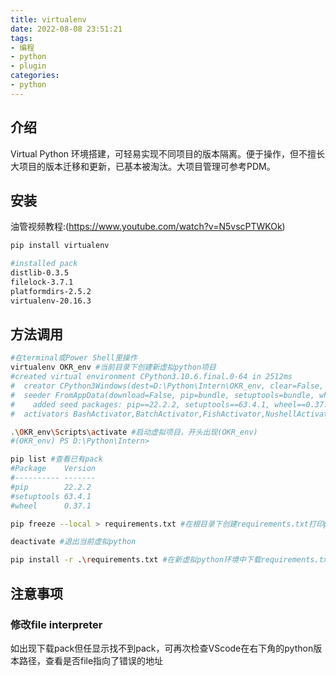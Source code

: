 ```yaml
---
title: virtualenv
date: 2022-08-08 23:51:21
tags:
- 编程
- python
- plugin
categories: 
- python
---
```


## 介绍

Virtual Python 环境搭建，可轻易实现不同项目的版本隔离。便于操作，但不擅长大项目的版本迁移和更新，已基本被淘汰。大项目管理可参考PDM。

<!-- more -->

## 安装
油管视频教程:(https://www.youtube.com/watch?v=N5vscPTWKOk)

``` Bash
pip install virtualenv

#installed pack
distlib-0.3.5 
filelock-3.7.1 
platformdirs-2.5.2 
virtualenv-20.16.3
```

## 方法调用

``` Bash
#在terminal或Power Shell里操作
virtualenv OKR_env #当前目录下创建新虚拟python项目
#created virtual environment CPython3.10.6.final.0-64 in 2512ms
#  creator CPython3Windows(dest=D:\Python\Intern\OKR_env, clear=False, no_vcs_ignore=False, global=False)
#  seeder FromAppData(download=False, pip=bundle, setuptools=bundle, wheel=bundle, via=copy, app_data_dir=C:\Users\86135\AppData\Local\pypa\virtualenv)
#    added seed packages: pip==22.2.2, setuptools==63.4.1, wheel==0.37.1
#  activators BashActivator,BatchActivator,FishActivator,NushellActivator,PowerShellActivator,PythonActivator

.\OKR_env\Scripts\activate #启动虚拟项目，开头出现(OKR_env)
#(OKR_env) PS D:\Python\Intern> 

pip list #查看已有pack
#Package    Version
#---------- -------
#pip        22.2.2
#setuptools 63.4.1
#wheel      0.37.1

pip freeze --local > requirements.txt #在根目录下创建requirements.txt打印pip下载的pack

deactivate #退出当前虚拟python

pip install -r .\requirements.txt #在新虚拟python环境中下载requirements.txt内pack列表
```

## 注意事项
### 修改file interpreter
如出现下载pack但任显示找不到pack，可再次检查VScode在右下角的python版本路径，查看是否file指向了错误的地址
